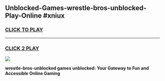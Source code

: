 
## Unblocked-Games-wrestle-bros-unblocked-Play-Online #xniux
<h3>
<a href="https://news.freeplayer.one?title=wrestle-bros-unblocked&ref=3">CLICK TO PLAY</a></h3>
<hr>

<h3>
<a href="https://news.freeplayer.one?title=wrestle-bros-unblocked&ref=3">CLICK 2 PLAY</a>
  
</h3>

<a href="https://news.freeplayer.one?title=wrestle-bros-unblocked&ref=3"><img src="https://clearcache.store/games.png"></a>


**wrestle-bros-unblocked games unblocked: Your Gateway to Fun and Accessible Online Gaming**
